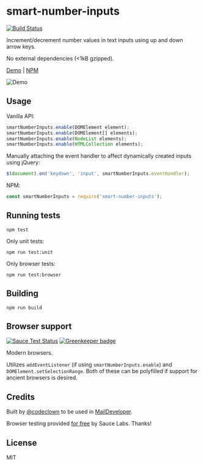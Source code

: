 # smart-number-inputs

[![Build Status](https://travis-ci.org/codeclown/smart-number-inputs.svg?branch=master)](https://travis-ci.org/codeclown/smart-number-inputs)

Increment/decrement number values in text inputs using up and down arrow keys.

No external dependencies (<1kB gzipped).

[Demo](https://jsfiddle.net/sz61fnmd/2/) | [NPM](https://www.npmjs.com/package/smart-number-inputs)

![Demo](https://raw.github.com/codeclown/smart-number-inputs/master/demo.gif)


## Usage

Vanilla API:

```javascript
smartNumberInputs.enable(DOMElement element);
smartNumberInputs.enable(DOMElement[] elements);
smartNumberInputs.enable(NodeList elements);
smartNumberInputs.enable(HTMLCollection elements);
```

Manually attaching the event handler to affect dynamically created inputs using jQuery:

```javascript
$(document).on('keydown', 'input', smartNumberInputs.eventHandler);
```

NPM:

```javascript
const smartNumberInputs = require('smart-number-inputs');
```


## Running tests

```
npm test
```

Only unit tests:

```
npm run test:unit
```

Only browser tests:

```
npm run test:browser
```


## Building

```
npm run build
```


## Browser support

[![Sauce Test Status](https://saucelabs.com/browser-matrix/smart-number-inputs.svg)](https://saucelabs.com/u/smart-number-inputs) [![Greenkeeper badge](https://badges.greenkeeper.io/codeclown/smart-number-inputs.svg)](https://greenkeeper.io/)

Modern browsers.

Utilizes `addEventListener` (if using `smartNumberInputs.enable`) and `DOMElement.setSelectionRange`. Both of these can be polyfilled if support for ancient browsers is desired.


## Credits

Built by [@codeclown](https://twitter.com/codeclown) to be used in [MailDeveloper](https://maildeveloper.com?ref=smart-number-inputs).

Browser testing provided [for free](https://saucelabs.com/open-source) by Sauce Labs. Thanks!


## License

MIT
